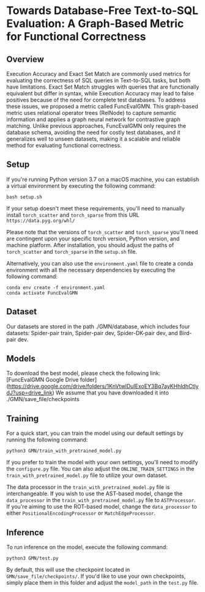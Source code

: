 # Towards Database-Free Text-to-SQL Evaluation: A Graph-Based Metric for Functional Correctness

## Overview
Execution Accuracy and Exact Set Match are commonly used metrics for evaluating the correctness of SQL queries in Text-to-SQL tasks, but both have limitations. Exact Set Match struggles with queries that are functionally equivalent but differ in syntax, while Execution Accuracy may lead to false positives because of the need for complete test databases. To address these issues, we proposed a metric called FuncEvalGMN. This graph-based metric uses relational operator trees (RelNode) to capture semantic information and applies a graph neural network for contrastive graph matching. Unlike previous approaches, FuncEvalGMN only requires the database schema, avoiding the need for costly test databases, and it generalizes well to unseen datasets, making it a scalable and reliable method for evaluating functional correctness.


## Setup
If you're running Python version 3.7 on a macOS machine, you can establish a virtual environment by executing the following command:

```shell
bash setup.sh
```

If your setup doesn't meet these requirements, you'll need to manually install `torch_scatter` and `torch_sparse` from this URL `https://data.pyg.org/whl/`

Please note that the versions of `torch_scatter` and `torch_sparse` you'll need are contingent upon your specific torch version, Python version, and machine platform. After installation, you should adjust the paths of `torch_scatter` and `torch_sparse` in the `setup.sh` file.

Alternatively, you can also use the `environment.yaml` file to create a conda environment with all the necessary dependencies by executing the following command:

```shell
conda env create -f environment.yaml
conda activate FuncEvalGMN
```

## Dataset
Our datasets are stored in the path ./GMN/database, which includes four datasets: Spider-pair train, Spider-pair dev, Spider-DK-pair dev, and Bird-pair dev.

## Models
To download the best model, please check the following link: [FuncEvalGMN Google Drive folder] (https://drive.google.com/drive/folders/1KnVtwlDuIExoEY3Bq7ayKHhldhCtIydJ?usp=drive_link)
We assume that you have downloaded it into ./GMN/save_file/checkpoints

## Training
For a quick start, you can train the model using our default settings by running the following command:

```shell
python3 GMN/train_with_pretrained_model.py
```

If you prefer to train the model with your own settings, you'll need to modify the `configure.py` file. You can also adjust the `ONLINE_TRAIN_SETTINGS` in the `train_with_pretrained_model.py` file to utilize your own dataset.

The data processor in the `train_with_pretrained_model.py` file is interchangeable. If you wish to use the AST-based model, change the `data_processor` in the `train_with_pretrained_model.py` file to `ASTProcessor`. If you're aiming to use the ROT-based model, change the `data_processor` to either `PositionalEncodingProcessor` or `MatchEdgeProcessor`.

## Inference
To run inference on the model, execute the following command:

```shell
python3 GMN/test.py
```

By default, this will use the checkpoint located in `GMN/save_file/checkpoints/`. If you'd like to use your own checkpoints, simply place them in this folder and adjust the `model_path` in the `test.py` file.